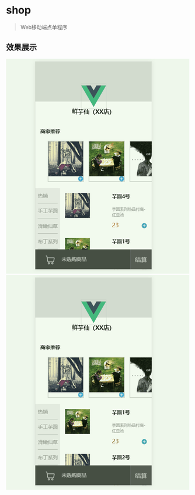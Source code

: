 # shop

>Web移动端点单程序

## 效果展示

![页面滑动效果](https://github.com/zhghxy/shop/raw/master/build/shop1.gif "页面滑动效果")
![点单功能展示](https://github.com/zhghxy/shop/raw/master/build/shop2.gif "页面点单功能")

